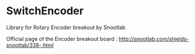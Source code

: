 # SwitchEncoder
Library for Rotary Encoder breakout by Snootlab

Official page of the Encoder breakout board : http://snootlab.com/shields-snootlab/338-.html
